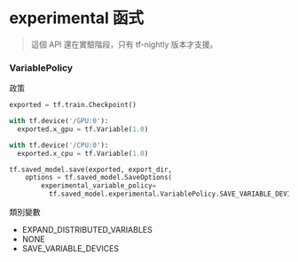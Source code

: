 # experimental 函式

> 這個 API 還在實驗階段，只有 tf-nightly 版本才支援。

### VariablePolicy

政策

```python
exported = tf.train.Checkpoint()

with tf.device('/GPU:0'):
  exported.x_gpu = tf.Variable(1.0)

with tf.device('/CPU:0'):
  exported.x_cpu = tf.Variable(1.0)

tf.saved_model.save(exported, export_dir,
    options = tf.saved_model.SaveOptions(
        experimental_variable_policy=
          tf.saved_model.experimental.VariablePolicy.SAVE_VARIABLE_DEVICES))
```

類別變數

- EXPAND_DISTRIBUTED_VARIABLES
- NONE
- SAVE_VARIABLE_DEVICES

